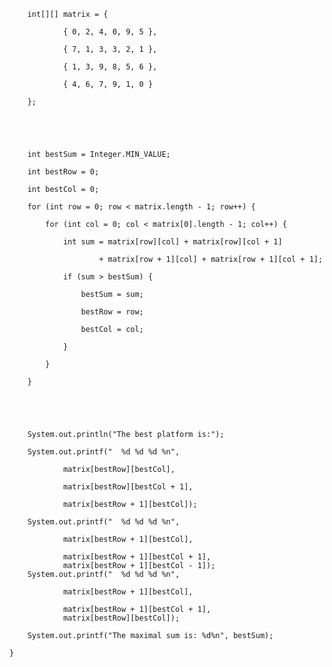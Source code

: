 


        int[][] matrix = {

                { 0, 2, 4, 0, 9, 5 },

                { 7, 1, 3, 3, 2, 1 },

                { 1, 3, 9, 8, 5, 6 },

                { 4, 6, 7, 9, 1, 0 }

        };



  

        int bestSum = Integer.MIN_VALUE;

        int bestRow = 0;

        int bestCol = 0;

        for (int row = 0; row < matrix.length - 1; row++) {

            for (int col = 0; col < matrix[0].length - 1; col++) {

                int sum = matrix[row][col] + matrix[row][col + 1]

                        + matrix[row + 1][col] + matrix[row + 1][col + 1];

                if (sum > bestSum) {

                    bestSum = sum;

                    bestRow = row;

                    bestCol = col;

                }

            }

        }



       

        System.out.println("The best platform is:");

        System.out.printf("  %d %d %d %n",

                matrix[bestRow][bestCol],

                matrix[bestRow][bestCol + 1],

                matrix[bestRow + 1][bestCol]);

        System.out.printf("  %d %d %d %n",

                matrix[bestRow + 1][bestCol],

                matrix[bestRow + 1][bestCol + 1],
                matrix[bestRow + 1][bestCol - 1]);
        System.out.printf("  %d %d %d %n",

                matrix[bestRow + 1][bestCol],

                matrix[bestRow + 1][bestCol + 1],
                matrix[bestRow][bestCol]);

        System.out.printf("The maximal sum is: %d%n", bestSum);

    }
